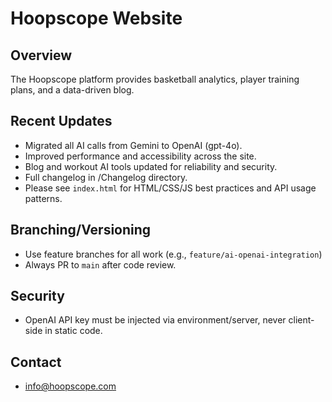 # Hoopscope Website

## Overview
The Hoopscope platform provides basketball analytics, player training plans, and a data-driven blog.

## Recent Updates
- Migrated all AI calls from Gemini to OpenAI (gpt-4o).
- Improved performance and accessibility across the site.
- Blog and workout AI tools updated for reliability and security.
- Full changelog in /Changelog directory.
- Please see `index.html` for HTML/CSS/JS best practices and API usage patterns.

## Branching/Versioning
- Use feature branches for all work (e.g., `feature/ai-openai-integration`)
- Always PR to `main` after code review.

## Security
- OpenAI API key must be injected via environment/server, never client-side in static code.

## Contact
- info@hoopscope.com
